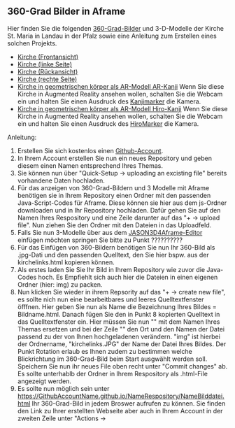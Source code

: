 ## 360-Grad Bilder in Aframe
Hier finden Sie die folgenden [360-Grad-Bilder](https://schatz234.github.io/Kirche/index.html) und 3-D-Modelle der Kirche St. Maria in Landau in der Pfalz sowie eine Anleitung zum Erstellen eines solchen Projekts.
* [Kirche (Frontansicht)](https://schatz234.github.io/Kirche/kirchefront.html) 
* [Kirche (linke Seite)](https://schatz234.github.io/Kirche/kirchelinks.html)
* [Kirche (Rückansicht)](https://schatz234.github.io/Kirche/kirchehinten.html)
* [Kirche (rechte Seite)](https://schatz234.github.io/Kirche/kircherechts.html)
* [Kirche in geometrischen körper als AR-Modell AR-Kanji](https://schatz234.github.io/Kirche/kirche_st_maria_ar_kanji.html) Wenn Sie diese Kirche in Augmented Reality ansehen wollen, schalten Sie die Webcam ein und halten Sie einen Ausdruck des [Kanjimarker](https://niebert.github.io/JSON3D4Aframe/pdf/marker_hiro_kanji_printout.pdf) die Kamera.
* [Kirche in geometrischen körper als AR-Modell Hiro-Kanji](https://schatz234.github.io/Kirche/kirche_st_maria_ar_hiro.html) Wenn Sie diese Kirche in Augmented Reality ansehen wollen, schalten Sie die Webcam ein und halten Sie einen Ausdruck des [HiroMarker](https://niebert.github.io/JSON3D4Aframe/pdf/marker_hiro_kanji_printout.pdf) die Kamera.


Anleitung: 
  1. Erstellen Sie sich kostenlos einen [Github-Account](https://docs.github.com/de/get-started/start-your-journey/creating-an-account-on-github).
  3. In Ihrem Account erstellen Sie nun ein neues Repository und geben diesem einen Namen entsprechend Ihres Themas.
  4. Sie können nun über "Quick-Setup -> uploading an excisting file" bereits vorhandene Daten hochladen.
  5. Für das anzeigen von 360-Grad-Bildern und 3 Modelle mit Aframe benötigen sie in Ihrem Repository einen Ordner  mit den passenden Java-Script-Codes für Aframe. Diese können sie hier aus dem js-Ordner downloaden und in Ihr Repository hochladen. Dafür gehen Sie auf den Namen Ihres Respository und eine Zeile darunter auf das "+ -> upload file". Nun ziehen Sie den Ordner mit den Dateien in das Uploadfeld.
  7.  Falls Sie nun 3-Modelle über aus dem [JASON3D4Aframe-Editor](https://niebert.github.io/JSON3D4Aframe/) einfügen möchten springen Sie bitte zu Punkt ??????????
  8.  Für das Einfügen von 360-Bildern benötigen Sie nun Ihr 360-Bild als .jpg-Dati und den passenden Quelltext, den Sie hier bspw. aus der kirchelinks.html kopieren können.
  9.  Als erstes laden Sie Sie Ihr Bild in Ihrem Repository wie zuvor die Java-Codes hoch. Es Empfiehlt sich auch hier die Dateien in einen eigenen Ordner (hier: img) zu packen.
  10.  Nun klicken Sie wieder in ihrem Repsority auf das "+ -> create new file", es sollte nich nun eine bearbeitbares und leeres Quelltextfenster öfffnen. Hier geben Sie nun als Name die Bezeichnung Ihres Bildes = Bildname.html. Danach fügen Sie den in Punkt 8 kopierten Quelltext in das Quelltextfenster ein. Hier müssen Sie nun "<title>Kirche St. Maria, Landau</title>" mit dem Namen Ihres Themas ersetzen und bei der Zeile "<a-sky src="img/kirchelinks.JPG" rotation="0 90 0"></a-sky>" den Ort und den Namen der Datei passend zu der von Ihnen hochgeladenen verändern. "img" ist hierbei der Ordnername, "kirchelinks.JPG" der Name der Datei Ihres Bildes. Der Punkt Rotation erlaub es Ihnen zudem zu bestimmen welche Blickrichtung im 360-Grad-Bild beim Start ausgwählt werden soll. Speichern Sie nun ihr neues File oben recht unter "Commit changes" ab. Es sollte unterhablb der Ordner in Ihrem Respository als .html-File angezeigt werden. 
11. Es sollte nun möglich sein unter https://GithubAccountName.github.io/NameRespository/NameBilddatei.html Ihr 360-Grad-Bild in jedem Broswer aufrufen zu können. Sie finden den Link zu Ihrer erstellten Webseite aber auch in Ihrem Account in der zweiten Zeile unter "Actions -> 
